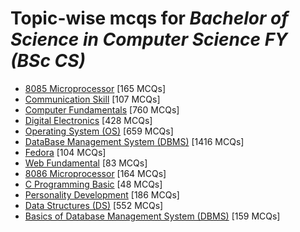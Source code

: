 # Topic-wise mcqs for *Bachelor of Science in Computer Science FY (BSc CS)*

- [8085 Microprocessor](https://mcqmate.com/topic/8085-microprocessor) [165 MCQs]
- [Communication Skill](https://mcqmate.com/topic/communication-skill) [107 MCQs]
- [Computer Fundamentals](https://mcqmate.com/topic/computer-fundamentals) [760 MCQs]
- [Digital Electronics](https://mcqmate.com/topic/digital-electronics) [428 MCQs]
- [Operating System \(OS\)](https://mcqmate.com/topic/operating-system) [659 MCQs]
- [DataBase Management System \(DBMS\)](https://mcqmate.com/topic/database-management-system) [1416 MCQs]
- [Fedora](https://mcqmate.com/topic/fedora) [104 MCQs]
- [Web Fundamental](https://mcqmate.com/topic/web-fundamental) [83 MCQs]
- [8086 Microprocessor](https://mcqmate.com/topic/8086-microprocessor) [164 MCQs]
- [C Programming Basic](https://mcqmate.com/topic/c-programming-basic) [48 MCQs]
- [Personality Development](https://mcqmate.com/topic/personality-development) [186 MCQs]
- [Data Structures \(DS\)](https://mcqmate.com/topic/data-structures) [552 MCQs]
- [Basics of Database Management System \(DBMS\)](https://mcqmate.com/topic/basics-of-database-management-system-dbms) [159 MCQs]
